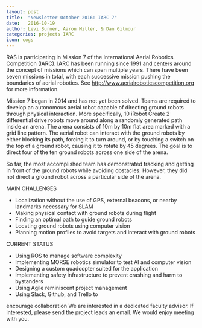 ```yaml
---
layout: post
title:  "Newsletter October 2016: IARC 7"
date:   2016-10-19
author: Levi Burner, Aaron Miller, & Dan Gilmour 
categories: projects IARC
icon: cogs
---
```



RAS is participating in Mission 7 of the International Aerial Robotics Competition (IARC). IARC has been running since 1991 and centers around the concept of missions which can span multiple years. There have been seven missions in total, with each successive mission pushing the boundaries of aerial robotics. See <a href="http://www.aerialroboticscompetition.org">http://www.aerialroboticscompetition.org</a> for more information.

Mission 7 began in 2014 and has not yet been solved. Teams are required to develop an autonomous aerial robot capable of directing ground robots through physical interaction. More specifically, 10 iRobot Create 2 differential drive robots move around along a randomly generated path inside an arena. The arena consists of 10m by 10m flat area marked with a grid line pattern. The aerial robot can interact with the ground robots by either blocking its path, forcing it to turn around, or by touching a switch on the top of a ground robot, causing it to rotate by 45 degrees. The goal is to direct four of the ten ground robots across one side of the arena.

So far, the most accomplished team has demonstrated tracking and getting in front of the ground robots while avoiding obstacles. However, they did not direct a ground robot across a particular side of the arena.

MAIN CHALLENGES
<ul>
    <li>Localization without the use of GPS, external beacons, or nearby landmarks necessary for SLAM</li>
    <li>Making physical contact with ground robots during flight</li>
    <li>Finding an optimal path to guide ground robots</li>
    <li>Locating ground robots using computer vision</li>
    <li>Planning motion profiles to avoid targets and interact with ground robots</li>
</ul>
CURRENT STATUS
<ul>
    <li>Using ROS to manage software complexity</li>
    <li>Implementing MORSE robotics simulator to test AI and computer vision</li>
    <li>Designing a custom quadcopter suited for the application</li>
    <li>Implementing safety infrastructure to prevent crashing and harm to bystanders</li>
    <li>Using Agile reminiscent project management</li>
    <li>Using Slack, Github, and Trello to</li>
</ul>
encourage collaboration
We are interested in a dedicated faculty advisor. If interested, please send the project leads an email. We would enjoy meeting with you.